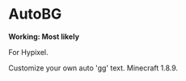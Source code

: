 # AutoBG
**Working: Most likely**


For Hypixel.

Customize your own auto 'gg' text. Minecraft 1.8.9.
